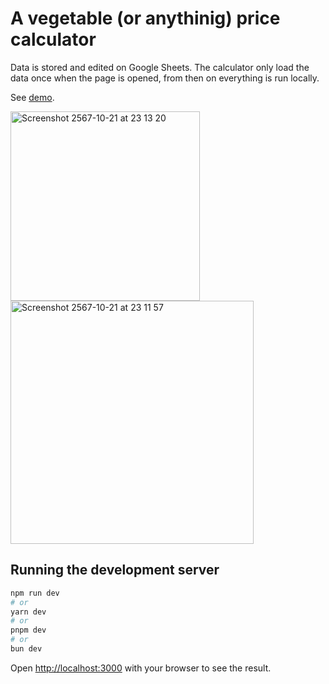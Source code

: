 # A vegetable (or anythinig) price calculator
Data is stored and edited on Google Sheets.
The calculator only load the data once when the page is opened, from then on everything is run locally.

See [demo](vegetable-calculator-pink.vercel.app ).

<img width="303" alt="Screenshot 2567-10-21 at 23 13 20" src="https://github.com/user-attachments/assets/86dfdb68-710c-4d84-aaa1-827144a7b7be">
<img width="389" alt="Screenshot 2567-10-21 at 23 11 57" src="https://github.com/user-attachments/assets/86129f03-a4aa-4298-9c14-04af0787885e">


## Running the development server

```bash
npm run dev
# or
yarn dev
# or
pnpm dev
# or
bun dev
```

Open [http://localhost:3000](http://localhost:3000) with your browser to see the result.
